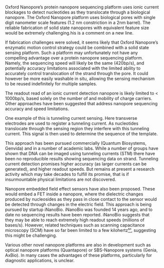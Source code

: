 Oxford Nanopore’s protein nanopore sequencing platform uses ionic current blockages to detect nucleotides as they translocate through a biological nanopore. The Oxford Nanopore platform uses biological pores with single digit nanometer scale features (1.2 nm constriction in a 2nm barrel). The reliable fabrication of solid state nanopores with equivalent feature size would be extremely challenging.his is a comment on a new line.

If fabrication challenges were solved, it seems likely that Oxford Nanopore’s enzymatic motion control strategy could be combined with a solid state sensing platform. Such a platform may unfortunately not have any compelling advantage over a protein nanopore sequencing platform. Namely, the sequencing speed will likely be the same (420bp/s), and potentially accuracy limitations associated with the limited ability to accurately control translocation of the strand through the pore. It could however be more easily washable in situ, allowing the sensing mechanism to be reused indefinitely for multiple samples.

The readout read of an ionic current detection nanopore is likely limited to \< 1000bp/s, based solely on the number of and mobility of charge carriers. Other approaches have been suggested that address nanopore sequencing accuracy and speed limitations.

One example of this is tunneling current sensing. Here transverse electrodes are used to register a tunneling current. As nucleotides translocate through the sensing region they interfere with this tunneling current. This signal is then used to determine the sequence of the template.

This approach has been pursued commercially (Quantum Biosystems, Genvida) and in a number of academic labs. While a number of groups have shown that DNA can be imaged using tunneling currents (STM) there have been no reproducible results showing sequencing data on strand. Tunneling current detection promises higher accuracy (as larger currents can be generated), and higher readout speeds. But remains at present a research activity which may take decades to fulfill its promise, that is if insurmountable physical limitations are not discovered.

Nanopore embedded field effect sensors have also been proposed. These would embed a FET inside a nanopore, where the dielectric changes produced by nucleosides as they pass in close contact to the sensor would be detected through changes in the electric field. This approach is being pursued by startup iNanoBio. iNanoBio was founded 14 years ago, and to date no sequencing results have been reported. iNanoBio suggests that they may be able to reach extremely high readout speeds (millions of bases/s). However, related techniques such as scanning capacitance microscopy (SCM) have so far been limited to a few kilohertz[⁵¹](https://www.zotero.org/google-docs/?OyaVmX), suggesting this might be challenging.

Various other novel nanopore platforms are also in development such as optical nanopore platforms (Quantapore) or SBS-Nanopore systems (Genia, AxBio). In many cases the advantages of these platforms, particularly for diagnostic applications, is unclear.